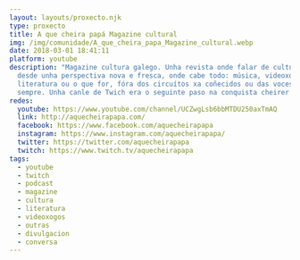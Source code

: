 ```yaml
---
layout: layouts/proxecto.njk
type: proxecto
title: A que cheira papá Magazine cultural
img: /img/comunidade/A_que_cheira_papa_Magazine_cultural.webp
date: 2018-03-01 18:41:11
platform: youtube
description: "Magazine cultura galego. Unha revista onde falar de cultura galega
  desde unha perspectiva nova e fresca, onde cabe todo: música, videoxogos a
  literatura ou o que for, fóra dos circuítos xa coñecidos ou das voces de
  sempre. Unha canle de Twich era o seguinte paso na conquista cheirer!"
redes:
  youtube: https://www.youtube.com/channel/UCZwgLsb6bbMTDU250axTmAQ
  link: http://aquecheirapapa.com/
  facebook: https://www.facebook.com/aquecheirapapa
  instagram: https://www.instagram.com/aquecheirapapa/
  twitter: https://twitter.com/aquecheirapapa
  twitch: https://www.twitch.tv/aquecheirapapa
tags:
  - youtube
  - twitch
  - podcast
  - magazine
  - cultura
  - literatura
  - videoxogos
  - outras
  - divulgacion
  - conversa
---
```

